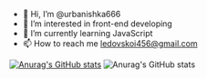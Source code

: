 - 👋 Hi, I’m @urbanishka666
- 👀 I’m interested in front-end developing
- 🌱 I’m currently learning JavaScript
- 📫 How to reach me ledovskoi456@gmail.com

[![Anurag's GitHub stats](https://github-readme-stats.vercel.app/api?username=urbanishka666)](https://github.com/anuraghazra/github-readme-stats)
![Anurag's GitHub stats](https://github-readme-stats.vercel.app/api?username=urbanishka666&show_icons=true)

